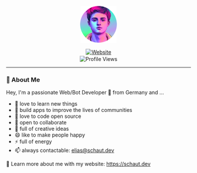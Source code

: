 
<div id='header' align="center">
  <img src="/img/avatar.png" alt="Avatar" width="100" height="100">
  <p></p>
  <a href="https://schaut.dev" target="_blank">
    <img src="https://img.shields.io/badge/-Elias_Lorenz_Schaut-%23818cf8?style=for-the-badge" alt="Website">
  </a>
  <br>
  <img align="center" src="https://komarev.com/ghpvc/?username=EliasSchaut&color=818cf8&style=flat-square" alt="Profile Views">
</div>

---

### 👋 About Me
Hey, I'm a passionate Web/Bot Developer 👾 from Germany and ...

- 🔭 love to learn new things
- 🌱 build apps to improve the lives of communities
- 👯 love to code open source
- 🤔 open to collaborate
- 💬 full of creative ideas
- 😄 like to make people happy
- ⚡ full of energy
- 📫 always contactable: <a href="mailto:elias@schaut.dev" target="_blank">elias@schaut.dev</a>

📖 Learn more about me with my website: <a href="https://schaut.dev" target="_blank">https://schaut.dev</a>

